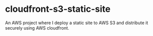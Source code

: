 # cloudfront-s3-static-site
An AWS project where I deploy a static site to AWS S3 and distribute it securely using AWS cloudfront.

